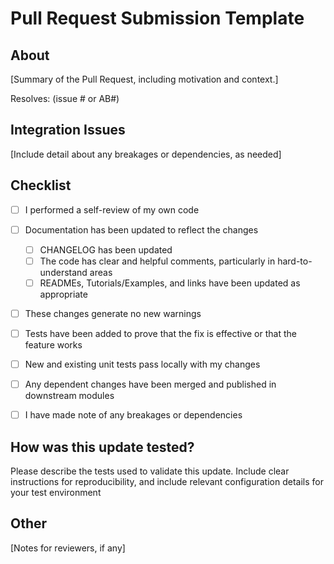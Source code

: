 # Pull Request Submission Template

## About
[Summary of the Pull Request, including motivation and context.]

Resolves: (issue # or AB#)

## Integration Issues
[Include detail about any breakages or dependencies, as needed]

## Checklist
- [ ] I performed a self-review of my own code
- [ ] Documentation has been updated to reflect the changes
    - [ ] CHANGELOG has been updated
    - [ ] The code has clear and helpful comments, particularly in hard-to-understand areas
    - [ ] READMEs, Tutorials/Examples, and links have been updated as appropriate
- [ ] These changes generate no new warnings
- [ ] Tests have been added to prove that the fix is effective or that the feature works
- [ ] New and existing unit tests pass locally with my changes
- [ ] Any dependent changes have been merged and published in downstream modules
- [ ] I have made note of any breakages or dependencies


## How was this update tested?
Please describe the tests used to validate this update. Include clear instructions for reproducibility, and include relevant configuration details for your test environment

## Other
[Notes for reviewers, if any]